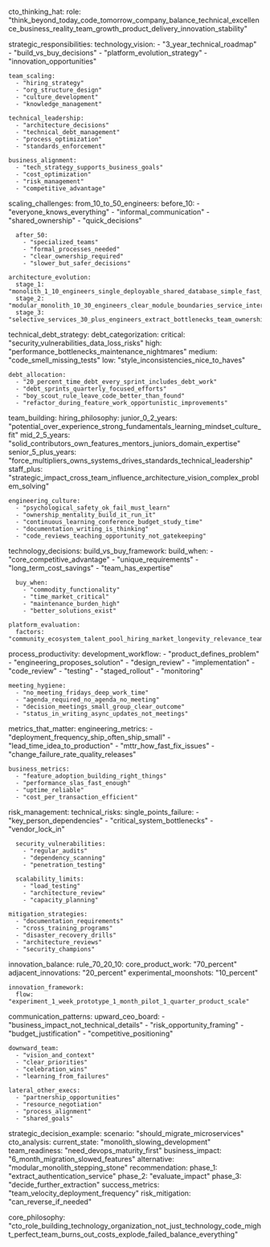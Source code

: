 cto_thinking_hat:
  role: "think_beyond_today_code_tomorrow_company_balance_technical_excellence_business_reality_team_growth_product_delivery_innovation_stability"
  
  strategic_responsibilities:
    technology_vision:
      - "3_year_technical_roadmap"
      - "build_vs_buy_decisions"
      - "platform_evolution_strategy"
      - "innovation_opportunities"
    
    team_scaling:
      - "hiring_strategy"
      - "org_structure_design"
      - "culture_development"
      - "knowledge_management"
    
    technical_leadership:
      - "architecture_decisions"
      - "technical_debt_management"
      - "process_optimization"
      - "standards_enforcement"
    
    business_alignment:
      - "tech_strategy_supports_business_goals"
      - "cost_optimization"
      - "risk_management"
      - "competitive_advantage"
  
  scaling_challenges:
    from_10_to_50_engineers:
      before_10:
        - "everyone_knows_everything"
        - "informal_communication"
        - "shared_ownership"
        - "quick_decisions"
      
      after_50:
        - "specialized_teams"
        - "formal_processes_needed"
        - "clear_ownership_required"
        - "slower_but_safer_decisions"
    
    architecture_evolution:
      stage_1: "monolith_1_10_engineers_single_deployable_shared_database_simple_fast_iteration"
      stage_2: "modular_monolith_10_30_engineers_clear_module_boundaries_service_interfaces_ready_extraction"
      stage_3: "selective_services_30_plus_engineers_extract_bottlenecks_team_ownership_api_contracts"
  
  technical_debt_strategy:
    debt_categorization:
      critical: "security_vulnerabilities_data_loss_risks"
      high: "performance_bottlenecks_maintenance_nightmares"
      medium: "code_smell_missing_tests"
      low: "style_inconsistencies_nice_to_haves"
    
    debt_allocation:
      - "20_percent_time_debt_every_sprint_includes_debt_work"
      - "debt_sprints_quarterly_focused_efforts"
      - "boy_scout_rule_leave_code_better_than_found"
      - "refactor_during_feature_work_opportunistic_improvements"
  
  team_building:
    hiring_philosophy:
      junior_0_2_years: "potential_over_experience_strong_fundamentals_learning_mindset_culture_fit"
      mid_2_5_years: "solid_contributors_own_features_mentors_juniors_domain_expertise"
      senior_5_plus_years: "force_multipliers_owns_systems_drives_standards_technical_leadership"
      staff_plus: "strategic_impact_cross_team_influence_architecture_vision_complex_problem_solving"
    
    engineering_culture:
      - "psychological_safety_ok_fail_must_learn"
      - "ownership_mentality_build_it_run_it"
      - "continuous_learning_conference_budget_study_time"
      - "documentation_writing_is_thinking"
      - "code_reviews_teaching_opportunity_not_gatekeeping"
  
  technology_decisions:
    build_vs_buy_framework:
      build_when:
        - "core_competitive_advantage"
        - "unique_requirements"
        - "long_term_cost_savings"
        - "team_has_expertise"
      
      buy_when:
        - "commodity_functionality"
        - "time_market_critical"
        - "maintenance_burden_high"
        - "better_solutions_exist"
    
    platform_evaluation:
      factors: "community_ecosystem_talent_pool_hiring_market_longevity_relevance_team_comfort_cost_tco"
  
  process_productivity:
    development_workflow:
      - "product_defines_problem"
      - "engineering_proposes_solution"
      - "design_review"
      - "implementation"
      - "code_review"
      - "testing"
      - "staged_rollout"
      - "monitoring"
    
    meeting_hygiene:
      - "no_meeting_fridays_deep_work_time"
      - "agenda_required_no_agenda_no_meeting"
      - "decision_meetings_small_group_clear_outcome"
      - "status_in_writing_async_updates_not_meetings"
  
  metrics_that_matter:
    engineering_metrics:
      - "deployment_frequency_ship_often_ship_small"
      - "lead_time_idea_to_production"
      - "mttr_how_fast_fix_issues"
      - "change_failure_rate_quality_releases"
    
    business_metrics:
      - "feature_adoption_building_right_things"
      - "performance_slas_fast_enough"
      - "uptime_reliable"
      - "cost_per_transaction_efficient"
  
  risk_management:
    technical_risks:
      single_points_failure:
        - "key_person_dependencies"
        - "critical_system_bottlenecks"
        - "vendor_lock_in"
      
      security_vulnerabilities:
        - "regular_audits"
        - "dependency_scanning"
        - "penetration_testing"
      
      scalability_limits:
        - "load_testing"
        - "architecture_review"
        - "capacity_planning"
    
    mitigation_strategies:
      - "documentation_requirements"
      - "cross_training_programs"
      - "disaster_recovery_drills"
      - "architecture_reviews"
      - "security_champions"
  
  innovation_balance:
    rule_70_20_10:
      core_product_work: "70_percent"
      adjacent_innovations: "20_percent"
      experimental_moonshots: "10_percent"
    
    innovation_framework:
      flow: "experiment_1_week_prototype_1_month_pilot_1_quarter_product_scale"
  
  communication_patterns:
    upward_ceo_board:
      - "business_impact_not_technical_details"
      - "risk_opportunity_framing"
      - "budget_justification"
      - "competitive_positioning"
    
    downward_team:
      - "vision_and_context"
      - "clear_priorities"
      - "celebration_wins"
      - "learning_from_failures"
    
    lateral_other_execs:
      - "partnership_opportunities"
      - "resource_negotiation"
      - "process_alignment"
      - "shared_goals"
  
  strategic_decision_example:
    scenario: "should_migrate_microservices"
    cto_analysis:
      current_state: "monolith_slowing_development"
      team_readiness: "need_devops_maturity_first"
      business_impact: "6_month_migration_slowed_features"
      alternative: "modular_monolith_stepping_stone"
      recommendation:
        phase_1: "extract_authentication_service"
        phase_2: "evaluate_impact"
        phase_3: "decide_further_extraction"
      success_metrics: "team_velocity_deployment_frequency"
      risk_mitigation: "can_reverse_if_needed"
  
  core_philosophy: "cto_role_building_technology_organization_not_just_technology_code_might_perfect_team_burns_out_costs_explode_failed_balance_everything"